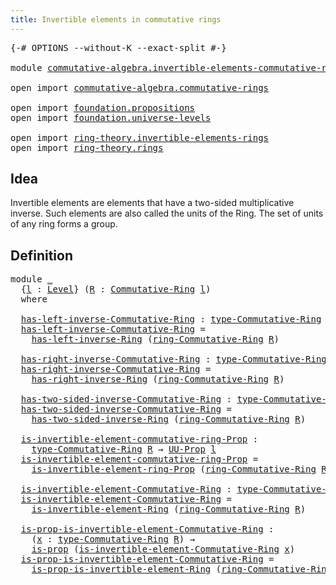 ```yaml
---
title: Invertible elements in commutative rings
---
```


<pre class="Agda"><a id="66" class="Symbol">{-#</a> <a id="70" class="Keyword">OPTIONS</a> <a id="78" class="Pragma">--without-K</a> <a id="90" class="Pragma">--exact-split</a> <a id="104" class="Symbol">#-}</a>

<a id="109" class="Keyword">module</a> <a id="116" href="commutative-algebra.invertible-elements-commutative-rings.html" class="Module">commutative-algebra.invertible-elements-commutative-rings</a> <a id="174" class="Keyword">where</a>

<a id="181" class="Keyword">open</a> <a id="186" class="Keyword">import</a> <a id="193" href="commutative-algebra.commutative-rings.html" class="Module">commutative-algebra.commutative-rings</a>

<a id="232" class="Keyword">open</a> <a id="237" class="Keyword">import</a> <a id="244" href="foundation.propositions.html" class="Module">foundation.propositions</a>
<a id="268" class="Keyword">open</a> <a id="273" class="Keyword">import</a> <a id="280" href="foundation.universe-levels.html" class="Module">foundation.universe-levels</a>

<a id="308" class="Keyword">open</a> <a id="313" class="Keyword">import</a> <a id="320" href="ring-theory.invertible-elements-rings.html" class="Module">ring-theory.invertible-elements-rings</a>
<a id="358" class="Keyword">open</a> <a id="363" class="Keyword">import</a> <a id="370" href="ring-theory.rings.html" class="Module">ring-theory.rings</a>
</pre>
## Idea

Invertible elements are elements that have a two-sided multiplicative inverse. Such elements are also called the units of the Ring. The set of units of any ring forms a group.

## Definition

<pre class="Agda"><a id="602" class="Keyword">module</a> <a id="609" href="commutative-algebra.invertible-elements-commutative-rings.html#609" class="Module">_</a>
  <a id="613" class="Symbol">{</a><a id="614" href="commutative-algebra.invertible-elements-commutative-rings.html#614" class="Bound">l</a> <a id="616" class="Symbol">:</a> <a id="618" href="Agda.Primitive.html#597" class="Postulate">Level</a><a id="623" class="Symbol">}</a> <a id="625" class="Symbol">(</a><a id="626" href="commutative-algebra.invertible-elements-commutative-rings.html#626" class="Bound">R</a> <a id="628" class="Symbol">:</a> <a id="630" href="commutative-algebra.commutative-rings.html#1514" class="Function">Commutative-Ring</a> <a id="647" href="commutative-algebra.invertible-elements-commutative-rings.html#614" class="Bound">l</a><a id="648" class="Symbol">)</a>
  <a id="652" class="Keyword">where</a>
  
  <a id="663" href="commutative-algebra.invertible-elements-commutative-rings.html#663" class="Function">has-left-inverse-Commutative-Ring</a> <a id="697" class="Symbol">:</a> <a id="699" href="commutative-algebra.commutative-rings.html#1833" class="Function">type-Commutative-Ring</a> <a id="721" href="commutative-algebra.invertible-elements-commutative-rings.html#626" class="Bound">R</a> <a id="723" class="Symbol">→</a> <a id="725" href="foundation-core.universe-levels.html#235" class="Primitive">UU</a> <a id="728" href="commutative-algebra.invertible-elements-commutative-rings.html#614" class="Bound">l</a>
  <a id="732" href="commutative-algebra.invertible-elements-commutative-rings.html#663" class="Function">has-left-inverse-Commutative-Ring</a> <a id="766" class="Symbol">=</a>
    <a id="772" href="ring-theory.invertible-elements-rings.html#901" class="Function">has-left-inverse-Ring</a> <a id="794" class="Symbol">(</a><a id="795" href="commutative-algebra.commutative-rings.html#1676" class="Function">ring-Commutative-Ring</a> <a id="817" href="commutative-algebra.invertible-elements-commutative-rings.html#626" class="Bound">R</a><a id="818" class="Symbol">)</a>
  
  <a id="825" href="commutative-algebra.invertible-elements-commutative-rings.html#825" class="Function">has-right-inverse-Commutative-Ring</a> <a id="860" class="Symbol">:</a> <a id="862" href="commutative-algebra.commutative-rings.html#1833" class="Function">type-Commutative-Ring</a> <a id="884" href="commutative-algebra.invertible-elements-commutative-rings.html#626" class="Bound">R</a> <a id="886" class="Symbol">→</a> <a id="888" href="foundation-core.universe-levels.html#235" class="Primitive">UU</a> <a id="891" href="commutative-algebra.invertible-elements-commutative-rings.html#614" class="Bound">l</a>
  <a id="895" href="commutative-algebra.invertible-elements-commutative-rings.html#825" class="Function">has-right-inverse-Commutative-Ring</a> <a id="930" class="Symbol">=</a>
    <a id="936" href="ring-theory.invertible-elements-rings.html#1038" class="Function">has-right-inverse-Ring</a> <a id="959" class="Symbol">(</a><a id="960" href="commutative-algebra.commutative-rings.html#1676" class="Function">ring-Commutative-Ring</a> <a id="982" href="commutative-algebra.invertible-elements-commutative-rings.html#626" class="Bound">R</a><a id="983" class="Symbol">)</a>
  
  <a id="990" href="commutative-algebra.invertible-elements-commutative-rings.html#990" class="Function">has-two-sided-inverse-Commutative-Ring</a> <a id="1029" class="Symbol">:</a> <a id="1031" href="commutative-algebra.commutative-rings.html#1833" class="Function">type-Commutative-Ring</a> <a id="1053" href="commutative-algebra.invertible-elements-commutative-rings.html#626" class="Bound">R</a> <a id="1055" class="Symbol">→</a> <a id="1057" href="foundation-core.universe-levels.html#235" class="Primitive">UU</a> <a id="1060" href="commutative-algebra.invertible-elements-commutative-rings.html#614" class="Bound">l</a>
  <a id="1064" href="commutative-algebra.invertible-elements-commutative-rings.html#990" class="Function">has-two-sided-inverse-Commutative-Ring</a> <a id="1103" class="Symbol">=</a>
    <a id="1109" href="ring-theory.invertible-elements-rings.html#1177" class="Function">has-two-sided-inverse-Ring</a> <a id="1136" class="Symbol">(</a><a id="1137" href="commutative-algebra.commutative-rings.html#1676" class="Function">ring-Commutative-Ring</a> <a id="1159" href="commutative-algebra.invertible-elements-commutative-rings.html#626" class="Bound">R</a><a id="1160" class="Symbol">)</a>

  <a id="1165" href="commutative-algebra.invertible-elements-commutative-rings.html#1165" class="Function">is-invertible-element-commutative-ring-Prop</a> <a id="1209" class="Symbol">:</a>
    <a id="1215" href="commutative-algebra.commutative-rings.html#1833" class="Function">type-Commutative-Ring</a> <a id="1237" href="commutative-algebra.invertible-elements-commutative-rings.html#626" class="Bound">R</a> <a id="1239" class="Symbol">→</a> <a id="1241" href="foundation-core.propositions.html#1393" class="Function">UU-Prop</a> <a id="1249" href="commutative-algebra.invertible-elements-commutative-rings.html#614" class="Bound">l</a>
  <a id="1253" href="commutative-algebra.invertible-elements-commutative-rings.html#1165" class="Function">is-invertible-element-commutative-ring-Prop</a> <a id="1297" class="Symbol">=</a>
    <a id="1303" href="ring-theory.invertible-elements-rings.html#1321" class="Function">is-invertible-element-ring-Prop</a> <a id="1335" class="Symbol">(</a><a id="1336" href="commutative-algebra.commutative-rings.html#1676" class="Function">ring-Commutative-Ring</a> <a id="1358" href="commutative-algebra.invertible-elements-commutative-rings.html#626" class="Bound">R</a><a id="1359" class="Symbol">)</a>

  <a id="1364" href="commutative-algebra.invertible-elements-commutative-rings.html#1364" class="Function">is-invertible-element-Commutative-Ring</a> <a id="1403" class="Symbol">:</a> <a id="1405" href="commutative-algebra.commutative-rings.html#1833" class="Function">type-Commutative-Ring</a> <a id="1427" href="commutative-algebra.invertible-elements-commutative-rings.html#626" class="Bound">R</a> <a id="1429" class="Symbol">→</a> <a id="1431" href="foundation-core.universe-levels.html#235" class="Primitive">UU</a> <a id="1434" href="commutative-algebra.invertible-elements-commutative-rings.html#614" class="Bound">l</a>
  <a id="1438" href="commutative-algebra.invertible-elements-commutative-rings.html#1364" class="Function">is-invertible-element-Commutative-Ring</a> <a id="1477" class="Symbol">=</a>
    <a id="1483" href="ring-theory.invertible-elements-rings.html#1491" class="Function">is-invertible-element-Ring</a> <a id="1510" class="Symbol">(</a><a id="1511" href="commutative-algebra.commutative-rings.html#1676" class="Function">ring-Commutative-Ring</a> <a id="1533" href="commutative-algebra.invertible-elements-commutative-rings.html#626" class="Bound">R</a><a id="1534" class="Symbol">)</a>

  <a id="1539" href="commutative-algebra.invertible-elements-commutative-rings.html#1539" class="Function">is-prop-is-invertible-element-Commutative-Ring</a> <a id="1586" class="Symbol">:</a>
    <a id="1592" class="Symbol">(</a><a id="1593" href="commutative-algebra.invertible-elements-commutative-rings.html#1593" class="Bound">x</a> <a id="1595" class="Symbol">:</a> <a id="1597" href="commutative-algebra.commutative-rings.html#1833" class="Function">type-Commutative-Ring</a> <a id="1619" href="commutative-algebra.invertible-elements-commutative-rings.html#626" class="Bound">R</a><a id="1620" class="Symbol">)</a> <a id="1622" class="Symbol">→</a>
    <a id="1628" href="foundation-core.propositions.html#1309" class="Function">is-prop</a> <a id="1636" class="Symbol">(</a><a id="1637" href="commutative-algebra.invertible-elements-commutative-rings.html#1364" class="Function">is-invertible-element-Commutative-Ring</a> <a id="1676" href="commutative-algebra.invertible-elements-commutative-rings.html#1593" class="Bound">x</a><a id="1677" class="Symbol">)</a>
  <a id="1681" href="commutative-algebra.invertible-elements-commutative-rings.html#1539" class="Function">is-prop-is-invertible-element-Commutative-Ring</a> <a id="1728" class="Symbol">=</a>
    <a id="1734" href="ring-theory.invertible-elements-rings.html#1625" class="Function">is-prop-is-invertible-element-Ring</a> <a id="1769" class="Symbol">(</a><a id="1770" href="commutative-algebra.commutative-rings.html#1676" class="Function">ring-Commutative-Ring</a> <a id="1792" href="commutative-algebra.invertible-elements-commutative-rings.html#626" class="Bound">R</a><a id="1793" class="Symbol">)</a>
</pre>
